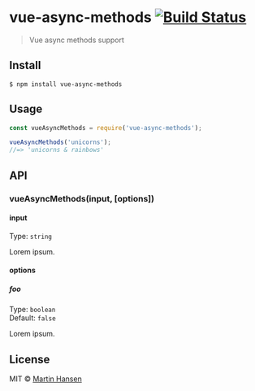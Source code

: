 # vue-async-methods [![Build Status](https://travis-ci.org/mokkabonna/vue-async-methods.svg?branch=master)](https://travis-ci.org/mokkabonna/vue-async-methods)

> Vue async methods support


## Install

```
$ npm install vue-async-methods
```


## Usage

```js
const vueAsyncMethods = require('vue-async-methods');

vueAsyncMethods('unicorns');
//=> 'unicorns & rainbows'
```


## API

### vueAsyncMethods(input, [options])

#### input

Type: `string`

Lorem ipsum.

#### options

##### foo

Type: `boolean`<br>
Default: `false`

Lorem ipsum.


## License

MIT © [Martin Hansen](http://martinhansen.com)
